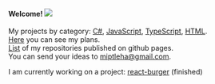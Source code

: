 #### Welcome! ![](https://komarev.com/ghpvc/?username=miptleha)

My projects by category: [C#](https://github.com/miptleha?tab=repositories&q=&type=&language=c%23&sort=stargazers), [JavaScript](https://github.com/miptleha?tab=repositories&q=&type=&language=javascript&sort=stargazers), [TypeScript](https://github.com/miptleha?tab=repositories&q=&type=&language=typescript&sort=stargazers), [HTML](https://github.com/miptleha?tab=repositories&q=&type=&language=html&sort=stargazers).   
[Here](https://github.com/users/miptleha/projects/1) you can see my plans.   
[List](https://miptleha.github.io) of my repositories published on github pages.   
You can send your ideas to miptleha@gmail.com.   

I am currently working on a project: [react-burger](https://github.com/miptleha/react-burger) (finished)
